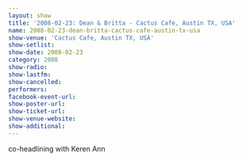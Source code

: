 ```yaml
---
layout: show
title: '2008-02-23: Dean & Britta - Cactus Cafe, Austin TX, USA'
name: 2008-02-23-dean-britta-cactus-cafe-austin-tx-usa
show-venue: 'Cactus Cafe, Austin TX, USA'
show-setlist: 
show-date: 2008-02-23
category: 2008
show-radio: 
show-lastfm: 
show-cancelled: 
performers: 
facebook-event-url: 
show-poster-url: 
show-ticket-url: 
show-venue-website: 
show-additional: 
---
```


co-headlining with Keren Ann